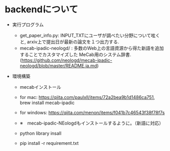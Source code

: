 # backendについて

- 実行プログラム
    - get_paper_info.py: INPUT_TXTにユーザが調べたい分野について呟くと, arxiv上で提出日が最新の論文を１つ出力する. 
    - mecab-ipadic-neologd/ : 多数のWeb上の言語資源から得た新語を追加することでカスタマイズした MeCab用のシステム辞書.
    (https://github.com/neologd/mecab-ipadic-neologd/blob/master/README.ja.md)


- 環境構築
    - mecabインストール
    - for mac: https://qiita.com/paulxll/items/72a2bea9b1d1486ca751, brew install mecab-ipadic
    - for windows:  https://qiita.com/menon/items/f041b7c46543f38f78f7s
    - ※　mecab-ipadic-NEologdもインストールするように。（新語に対応）

    - python library insall
    - pip install -r requirement.txt
